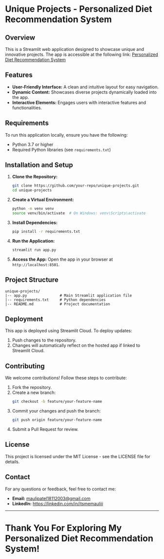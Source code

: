 # Unique Projects - Personalized Diet Recommendation System

## Overview
This is a Streamlit web application designed to showcase unique and innovative projects. The app is accessible at the following link:
[Personalized Diet Recommendation System](https://unique-projects-kee2zd5reswkyesaynewmu.streamlit.app)

## Features
- **User-Friendly Interface:** A clean and intuitive layout for easy navigation.
- **Dynamic Content:** Showcases diverse projects dynamically loaded into the app.
- **Interactive Elements:** Engages users with interactive features and functionalities.

## Requirements
To run this application locally, ensure you have the following:
- Python 3.7 or higher
- Required Python libraries (see `requirements.txt`)

## Installation and Setup
1. **Clone the Repository:**
   ```bash
   git clone https://github.com/your-repo/unique-projects.git
   cd unique-projects
   ```

2. **Create a Virtual Environment:**
   ```bash
   python -m venv venv
   source venv/bin/activate  # On Windows: venv\Scripts\activate
   ```

3. **Install Dependencies:**
   ```bash
   pip install -r requirements.txt
   ```

4. **Run the Application:**
   ```bash
   streamlit run app.py
   ```

5. **Access the App:**
   Open the app in your browser at `http://localhost:8501`.

## Project Structure
```
unique-projects/
|-- app.py               # Main Streamlit application file
|-- requirements.txt     # Python dependencies
|-- README.md            # Project documentation
```

## Deployment
This app is deployed using Streamlit Cloud. To deploy updates:
1. Push changes to the repository.
2. Changes will automatically reflect on the hosted app if linked to Streamlit Cloud.

## Contributing
We welcome contributions! Follow these steps to contribute:
1. Fork the repository.
2. Create a new branch:
   ```bash
   git checkout -b feature/your-feature-name
   ```
3. Commit your changes and push the branch:
   ```bash
   git push origin feature/your-feature-name
   ```
4. Submit a Pull Request for review.

## License
This project is licensed under the MIT License - see the LICENSE file for details.

## Contact
For any questions or feedback, feel free to contact me:
- **Email:** maulipatel18112003@gmail.com
- **LinkedIn:** https://linkedin.com/in/itsmemauliii

---

# Thank You For Exploring My Personalized Diet Recommendation System!
